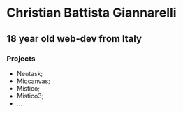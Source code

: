 # Christian Battista Giannarelli
## 18 year old web-dev from Italy

### Projects
* Neutask;
* Miocanvas;
* Mistico;
* Mistico3;
* ...
